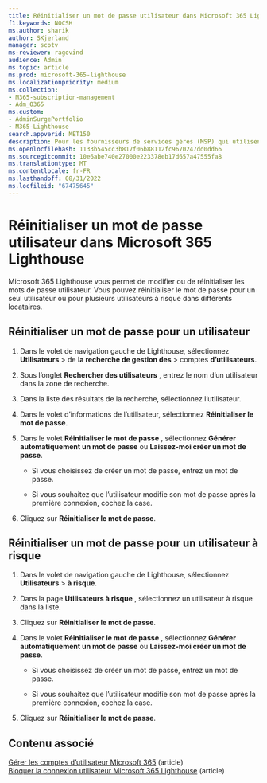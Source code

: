 ```yaml
---
title: Réinitialiser un mot de passe utilisateur dans Microsoft 365 Lighthouse
f1.keywords: NOCSH
ms.author: sharik
author: SKjerland
manager: scotv
ms-reviewer: ragovind
audience: Admin
ms.topic: article
ms.prod: microsoft-365-lighthouse
ms.localizationpriority: medium
ms.collection:
- M365-subscription-management
- Adm_O365
ms.custom:
- AdminSurgePortfolio
- M365-Lighthouse
search.appverid: MET150
description: Pour les fournisseurs de services gérés (MSP) qui utilisent Microsoft 365 Lighthouse, découvrez comment réinitialiser un mot de passe pour un seul utilisateur ou pour plusieurs utilisateurs à risque sur différents locataires.
ms.openlocfilehash: 1133b545cc3b817f06b88112fc9670247dd0dd66
ms.sourcegitcommit: 10e6abe740e27000e223378eb17d657a47555fa8
ms.translationtype: MT
ms.contentlocale: fr-FR
ms.lasthandoff: 08/31/2022
ms.locfileid: "67475645"
---
```

# <a name="reset-a-user-password-in-microsoft-365-lighthouse"></a>Réinitialiser un mot de passe utilisateur dans Microsoft 365 Lighthouse

Microsoft 365 Lighthouse vous permet de modifier ou de réinitialiser les mots de passe utilisateur. Vous pouvez réinitialiser le mot de passe pour un seul utilisateur ou pour plusieurs utilisateurs à risque dans différents locataires.

## <a name="reset-a-password-for-a-user"></a>Réinitialiser un mot de passe pour un utilisateur

1. Dans le volet de navigation gauche de Lighthouse, sélectionnez **Utilisateurs** >  de **la recherche de gestion des** >  comptes **d’utilisateurs**.

2. Sous l’onglet **Rechercher des utilisateurs** , entrez le nom d’un utilisateur dans la zone de recherche.

3. Dans la liste des résultats de la recherche, sélectionnez l’utilisateur.

4. Dans le volet d’informations de l’utilisateur, sélectionnez **Réinitialiser le mot de passe**.

5. Dans le volet **Réinitialiser le mot de passe** , sélectionnez **Générer automatiquement un mot de passe** ou **Laissez-moi créer un mot de passe**.

    - Si vous choisissez de créer un mot de passe, entrez un mot de passe.

    - Si vous souhaitez que l’utilisateur modifie son mot de passe après la première connexion, cochez la case.

6. Cliquez sur **Réinitialiser le mot de passe**.

## <a name="reset-a-password-for-a-risky-user"></a>Réinitialiser un mot de passe pour un utilisateur à risque

1. Dans le volet de navigation gauche de Lighthouse, sélectionnez **Utilisateurs** > **à risque**.

2. Dans la page **Utilisateurs à risque** , sélectionnez un utilisateur à risque dans la liste.

3. Cliquez sur **Réinitialiser le mot de passe**.

4. Dans le volet **Réinitialiser le mot de passe** , sélectionnez **Générer automatiquement un mot de passe** ou **Laissez-moi créer un mot de passe**.

   - Si vous choisissez de créer un mot de passe, entrez un mot de passe.

   - Si vous souhaitez que l’utilisateur modifie son mot de passe après la première connexion, cochez la case.

5. Cliquez sur **Réinitialiser le mot de passe**.

## <a name="related-content"></a>Contenu associé

[Gérer les comptes d’utilisateur Microsoft 365](../enterprise/manage-microsoft-365-accounts.md) (article)\
[Bloquer la connexion utilisateur Microsoft 365 Lighthouse](m365-lighthouse-block-user-signin.md) (article)
